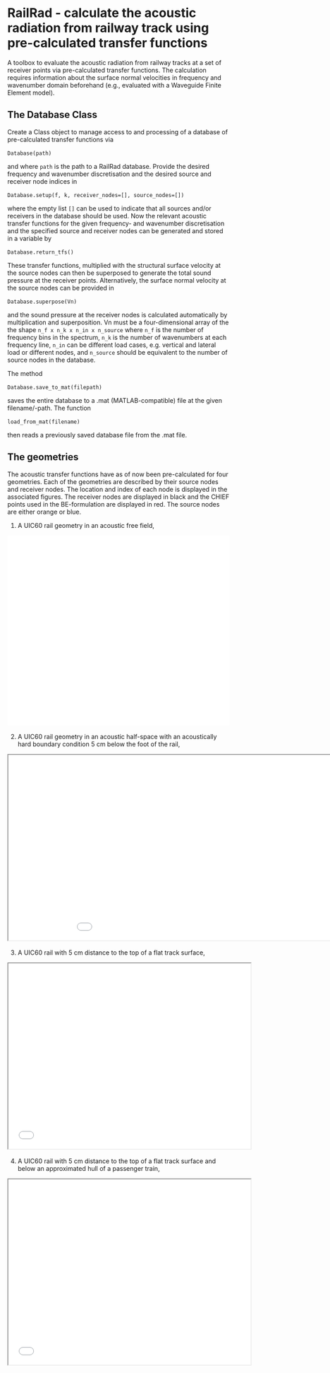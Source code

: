 # RailRad - calculate the acoustic radiation from railway track using pre-calculated transfer functions

A toolbox to evaluate the acoustic radiation from railway tracks
at a set of receiver points via pre-calculated transfer functions.
The calculation requires information about the surface normal velocities in 
frequency and wavenumber domain beforehand (e.g., evaluated with a Waveguide Finite Element model).


## The Database Class

Create a Class object to manage access to and processing of a database of pre-calculated transfer functions via 
    
    Database(path)

and where `path` is the path to a RailRad database. 
Provide the desired frequency and wavenumber discretisation and the desired source and receiver node
indices in

    Database.setup(f, k, receiver_nodes=[], source_nodes=[])

where the empty list `[]` can be used to indicate that all sources and/or receivers in the database
should be used.
Now the relevant acoustic transfer functions for the given frequency- and wavenumber discretisation
and the specified source and receiver nodes can be generated and stored in a variable by 
                            

    Database.return_tfs()

These transfer functions, multiplied with the structural surface velocity at the source nodes can 
then be superposed to generate the total sound pressure at the receiver points.
Alternatively, the surface normal velocity at the source nodes can be provided in 

    Database.superpose(Vn)

and the sound pressure at the receiver nodes is calculated automatically by multiplication and superposition. 
Vn must be a four-dimensional array of the the shape `n_f x n_k x n_in x n_source`
where `n_f` is the number of frequency bins in the spectrum,
      `n_k` is the number of wavenumbers at each frequency line,
      `n_in` can be different load cases, e.g. vertical and lateral load or different nodes, and
      `n_source` should be equivalent to the number of source nodes in the database.

The method

    Database.save_to_mat(filepath)

saves the entire database to a .mat (MATLAB-compatible) file at the given filename/-path.
The function 

    load_from_mat(filename)

then reads a previously saved database file from the .mat file.


## The geometries

The acoustic transfer functions have as of now been pre-calculated for four geometries. Each of the geometries are described by their source nodes and receiver nodes. The location and index of each node is displayed in the associated figures. The receiver nodes are displayed in black and the CHIEF points used in the BE-formulation are displayed in red. The source nodes are either orange or blue.

1. A UIC60 rail geometry in an acoustic free field,

![](doc/figures/rail-slab-train_half-space_nodes.svg)

2. A UIC60 rail geometry in an acoustic half-space with an acoustically hard boundary condition 5 cm below the foot of the rail,

<iframe height="420" width="1000" src="doc/figures/rail_half-space_nodes.html"> </iframe>

3. A UIC60 rail with 5 cm distance to the top of a flat track surface,

<iframe height="420" width="550" src="doc/figures/rail-on-slab_half-space_nodes.html"> </iframe>

4. A UIC60 rail with 5 cm distance to the top of a flat track surface and below an approximated hull of a passenger train,

<iframe height="420" width="550" src="doc/figures/rail-slab-train_half-space_nodes.html"> </iframe>



